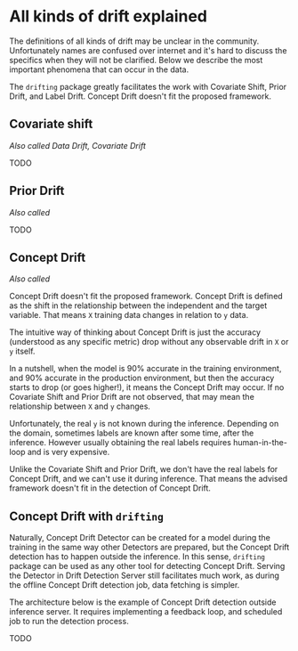 # All kinds of drift explained

The definitions of all kinds of drift may be unclear in the community.
Unfortunately names are confused over internet and it's hard to discuss
the specifics when they will not be clarified. Below we describe the most
important phenomena that can occur in the data.

The `drifting` package greatly facilitates the work with Covariate Shift,
Prior Drift, and Label Drift. Concept Drift doesn't fit the proposed framework.

## Covariate shift

_Also called Data Drift, Covariate Drift_

TODO

## Prior Drift

_Also called_

TODO

## Concept Drift

_Also called_

Concept Drift doesn't fit the proposed framework. Concept Drift is defined as
the shift in the relationship between the independent and the target variable.
That means `X` training data changes in relation to `y` data.

The intuitive way of thinking about Concept Drift is just the accuracy
(understood as any specific metric) drop without any observable drift
in `X` or `y` itself.

In a nutshell, when the model is 90% accurate in the training environment, and
90% accurate in the production environment, but then the accuracy starts to drop
(or goes higher!), it means the Concept Drift may occur.
If no Covariate Shift and Prior Drift are not observed, that may mean the
relationship between `X` and `y` changes.

Unfortunately, the real `y` is not known during the inference. Depending on the
domain, sometimes labels are known after some time, after the inference. However
usually obtaining the real labels requires human-in-the-loop and is very
expensive.

Unlike the Covariate Shift and Prior Drift, we don't have the real labels for
Concept Drift, and we can't use it during inference. That means the advised
framework doesn't fit in the detection of Concept Drift.

## Concept Drift with `drifting`

Naturally, Concept Drift Detector can be created for a model during the training
in the same way other Detectors are prepared, but the Concept Drift detection
has to happen outside the inference. In this sense, `drifting` package can
be used as any other tool for detecting Concept Drift. Serving the Detector in
Drift Detection Server still facilitates much work, as during the offline
Concept Drift detection job, data fetching is simpler.

The architecture below is the example of Concept Drift detection outside
inference server. It requires implementing a feedback loop, and scheduled job to
run the detection process.

TODO

